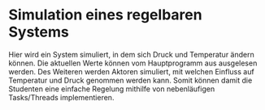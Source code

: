 Simulation eines regelbaren Systems
===================================

Hier wird ein System simuliert, in dem sich Druck und Temperatur ändern können.
Die aktuellen Werte können vom Hauptprogramm aus ausgelesen werden. Des Weiteren
werden Aktoren simuliert, mit welchen Einfluss auf Temperatur und Druck genommen
werden kann. Somit können damit die Studenten eine einfache Regelung mithilfe
von nebenläufigen Tasks/Threads implementieren.

